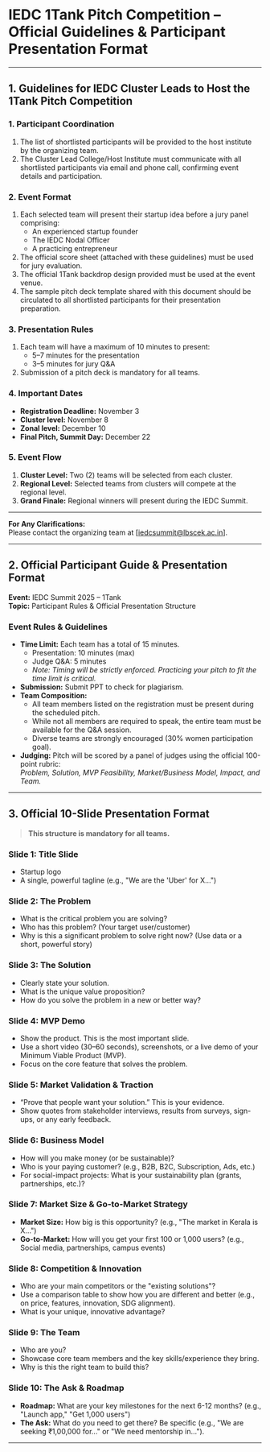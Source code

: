 # IEDC 1Tank Pitch Competition – Official Guidelines & Participant Presentation Format

---

## 1. Guidelines for IEDC Cluster Leads to Host the 1Tank Pitch Competition

### 1. Participant Coordination

1. The list of shortlisted participants will be provided to the host institute by the organizing team.
2. The Cluster Lead College/Host Institute must communicate with all shortlisted participants via email and phone call, confirming event details and participation.

### 2. Event Format

1. Each selected team will present their startup idea before a jury panel comprising:
   - An experienced startup founder  
   - The IEDC Nodal Officer  
   - A practicing entrepreneur
2. The official score sheet (attached with these guidelines) must be used for jury evaluation.
3. The official 1Tank backdrop design provided must be used at the event venue.
4. The sample pitch deck template shared with this document should be circulated to all shortlisted participants for their presentation preparation.

### 3. Presentation Rules

1. Each team will have a maximum of 10 minutes to present:
   - 5–7 minutes for the presentation
   - 3–5 minutes for jury Q&A
2. Submission of a pitch deck is mandatory for all teams.

### 4. Important Dates

- **Registration Deadline:** November 3
- **Cluster level:** November 8
- **Zonal level:** December 10
- **Final Pitch, Summit Day:** December 22

### 5. Event Flow

1. **Cluster Level:** Two (2) teams will be selected from each cluster.
2. **Regional Level:** Selected teams from clusters will compete at the regional level.
3. **Grand Finale:** Regional winners will present during the IEDC Summit.

---
**For Any Clarifications:**  
Please contact the organizing team at [iedcsummit@lbscek.ac.in].

---

## 2. Official Participant Guide & Presentation Format

**Event:** IEDC Summit 2025 – 1Tank  
**Topic:** Participant Rules & Official Presentation Structure

### Event Rules & Guidelines

- **Time Limit:** Each team has a total of 15 minutes.
  - Presentation: 10 minutes (max)
  - Judge Q&A: 5 minutes
  - _Note: Timing will be strictly enforced. Practicing your pitch to fit the time limit is critical._
- **Submission:** Submit PPT to check for plagiarism.
- **Team Composition:**
  - All team members listed on the registration must be present during the scheduled pitch.
  - While not all members are required to speak, the entire team must be available for the Q&A session.
  - Diverse teams are strongly encouraged (30% women participation goal).
- **Judging:** Pitch will be scored by a panel of judges using the official 100-point rubric:  
  _Problem, Solution, MVP Feasibility, Market/Business Model, Impact, and Team._

---

## 3. Official 10-Slide Presentation Format

> **This structure is mandatory for all teams.**

### **Slide 1: Title Slide**
- Startup logo
- A single, powerful tagline (e.g., "We are the 'Uber' for X...")

### **Slide 2: The Problem**
- What is the critical problem you are solving?
- Who has this problem? (Your target user/customer)
- Why is this a significant problem to solve right now? (Use data or a short, powerful story)

### **Slide 3: The Solution**
- Clearly state your solution.
- What is the unique value proposition?
- How do you solve the problem in a new or better way?

### **Slide 4: MVP Demo**
- Show the product. This is the most important slide.
- Use a short video (30–60 seconds), screenshots, or a live demo of your Minimum Viable Product (MVP).
- Focus on the core feature that solves the problem.

### **Slide 5: Market Validation & Traction**
- “Prove that people want your solution.” This is your evidence.
- Show quotes from stakeholder interviews, results from surveys, sign-ups, or any early feedback.

### **Slide 6: Business Model**
- How will you make money (or be sustainable)?
- Who is your paying customer? (e.g., B2B, B2C, Subscription, Ads, etc.)
- For social-impact projects: What is your sustainability plan (grants, partnerships, etc.)?

### **Slide 7: Market Size & Go-to-Market Strategy**
- **Market Size:** How big is this opportunity? (e.g., "The market in Kerala is X...")
- **Go-to-Market:** How will you get your first 100 or 1,000 users? (e.g., Social media, partnerships, campus events)

### **Slide 8: Competition & Innovation**
- Who are your main competitors or the "existing solutions"?
- Use a comparison table to show how you are different and better (e.g., on price, features, innovation, SDG alignment).
- What is your unique, innovative advantage?

### **Slide 9: The Team**
- Who are you?
- Showcase core team members and the key skills/experience they bring.
- Why is this the right team to build this?

### **Slide 10: The Ask & Roadmap**
- **Roadmap:** What are your key milestones for the next 6-12 months? (e.g., "Launch app," "Get 1,000 users")
- **The Ask:** What do you need to get there? Be specific (e.g., "We are seeking ₹1,00,000 for..." or "We need mentorship in...").

---
